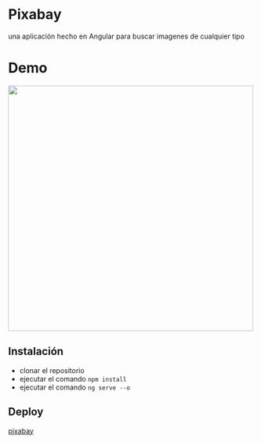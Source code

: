 # Pixabay

una aplicación hecho en Angular para buscar imagenes de cualquier tipo

# Demo

<img src="https://media.giphy.com/media/9tlJ78XEm4xMvQSJtn/giphy.gif" width="500" >

## Instalación

- clonar el repositorio
- ejecutar el comando `npm install`
- ejecutar el comando `ng serve --o`

## Deploy
[pixabay](https://pixabay-jeespoping.netlify.app/)
